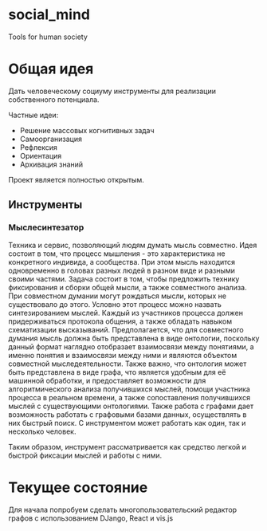 # social_mind
Tools for human society

# Общая идея
Дать человеческому социуму инструменты для реализации собственного потенциала.

Частные идеи:
- Решение массовых когнитивных задач
- Самоорганизация
- Рефлексия
- Ориентация
- Архивация знаний

Проект является полностью открытым.

## Инструменты
### Мыслесинтезатор
Техника и сервис, позволяющий людям думать мысль совместно.
Идея состоит в том, что процесс мышления - это характеристика не конкретного индивида, а сообщества.
При этом мысль находится одновременно в головах разных людей в разном виде и разными своими частями.
Задача состоит в том, чтобы предложить технику фиксирования и сборки общей мысли, а также совместного анализа.
При совместном думании могут рождаться мысли, которых не существовало до этого.
Условно этот процесс можно назвать синтезированием мыслей.
Каждый из участников процесса должен придерживаться протокола общения, а также обладать навыком схематизации высказываний.
Предполагается, что для совместного думания мысль должна быть представлена в виде онтологии,
поскольку данный формат наглядно отобразает взаимосвязи между понятиями,
а именно понятия и взаимосвязи между ними и являются объектом совместной мыследеятельности.
Также важно, что онтология может быть представлена в виде графа, что является удобным для её машинной обработки,
и предоставляет возможности для алгоритмического анализа получившихся мыслей,
помощи участника процесса в реальном времени, а также сопоставления получившихся мыслей с существующими онтологиями.
Также работа с графами дает возможность работать с графовыми базами данных, осуществлять в них быстрый поиск.
С инструментом может работать как один, так и несколько человек.

Таким образом, инструмент рассматривается как средство легкой и быстрой фиксации мыслей и работы с ними.

# Текущее состояние
Для начала попробуем сделать многопользовательский редактор графов с использованием DJango, React и vis.js
